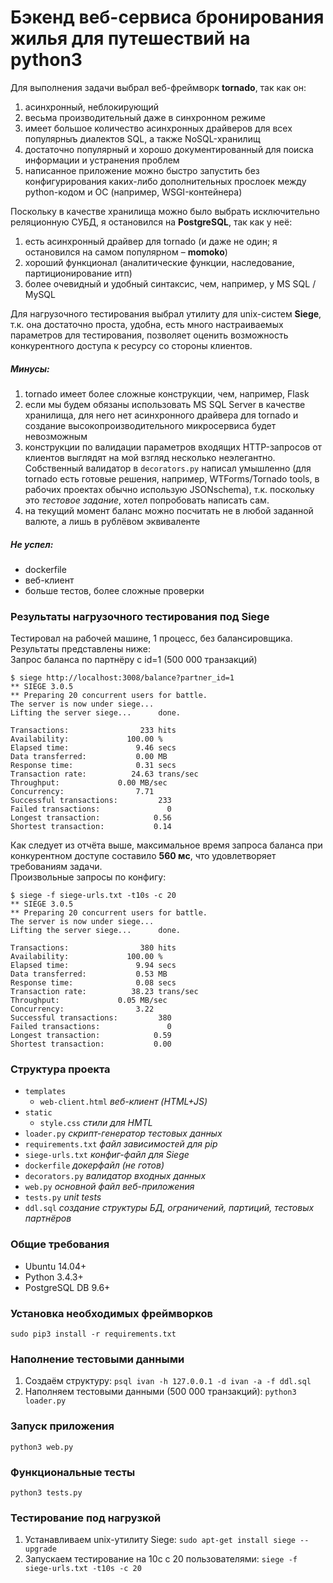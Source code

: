 # Бэкенд веб-сервиса бронирования жилья для путешествий на python3

Для выполнения задачи выбрал веб-фреймворк **tornado**, так как он:
1. асинхронный, неблокирующий
2. весьма производительный даже в синхронном режиме
3. имеет большое количество асинхронных драйверов для всех популярныъ диалектов SQL, а также NoSQL-хранилищ
4. достаточно популярный и хорошо документированный для поиска информации и устранения проблем
5. написанное приложение можно быстро запустить без конфигурирования каких-либо дополнительных прослоек между python-кодом и ОС (например, WSGI-контейнера)

Поскольку в качестве хранилища можно было выбрать исключительно реляционную СУБД, я остановился на **PostgreSQL**, так как у неё:
1. есть асинхронный драйвер для tornado (и даже не один; я остановился на самом популярном – **momoko**)
2. хороший функционал (аналитические функции, наследование, партиционирование итп)
3. более очевидный и удобный синтаксис, чем, например, у MS SQL / MySQL

Для нагрузочного тестирования выбрал утилиту для unix-систем **Siege**, т.к. она достаточно проста, удобна, есть много настраиваемых параметров для тестирования, позволяет оценить возможность конкурентного доступа к ресурсу со стороны клиентов.

##### Минусы:
1. tornado имеет более сложные конструкции, чем, например, Flask
2. если мы будем обязаны использовать MS SQL Server в качестве хранилища, для него нет асинхронного драйвера для tornado и создание высокопроизводительного микросервиса будет невозможным
3. конструкции по валидации параметров входящих HTTP-запросов от клиентов выглядят на мой взгляд несколько неэлегантно. Собственный валидатор в `decorators.py` написал умышленно (для tornado есть готовые решения, например, WTForms/Tornado tools, в рабочих проектах обычно использую JSONschema), т.к. поскольку это *тестовое задание*, хотел попробовать написать сам.
4. на текущий момент баланс можно посчитать не в любой заданной валюте, а лишь в рублёвом эквиваленте

##### Не успел:
* dockerfile
* веб-клиент
* больше тестов, более сложные проверки

### Результаты нагрузочного тестирования под Siege
Тестировал на рабочей машине, 1 процесс, без балансировщика. Результаты представлены ниже:  
Запрос баланса по партнёру с id=1 (500 000 транзакций)
```
$ siege http://localhost:3008/balance?partner_id=1
** SIEGE 3.0.5
** Preparing 20 concurrent users for battle.
The server is now under siege...
Lifting the server siege...      done.

Transactions:		         233 hits
Availability:		      100.00 %
Elapsed time:		        9.46 secs
Data transferred:	        0.00 MB
Response time:		        0.31 secs
Transaction rate:	       24.63 trans/sec
Throughput:		        0.00 MB/sec
Concurrency:		        7.71
Successful transactions:         233
Failed transactions:	           0
Longest transaction:	        0.56
Shortest transaction:	        0.14
```
Как следует из отчёта выше, максимальное время запроса баланса при конкурентном доступе составило **560 мс**, что удовлетворяет требованиям задачи.    
Произвольные запросы по конфигу:
```
$ siege -f siege-urls.txt -t10s -c 20
** SIEGE 3.0.5
** Preparing 20 concurrent users for battle.
The server is now under siege...
Lifting the server siege...      done.

Transactions:		         380 hits
Availability:		      100.00 %
Elapsed time:		        9.94 secs
Data transferred:	        0.53 MB
Response time:		        0.08 secs
Transaction rate:	       38.23 trans/sec
Throughput:		        0.05 MB/sec
Concurrency:		        3.22
Successful transactions:         380
Failed transactions:	           0
Longest transaction:	        0.59
Shortest transaction:	        0.00
```

### Структура проекта
* `templates`  
  * `web-client.html`  *веб-клиент (HTML+JS)*  
* `static`  
  * `style.css`        *стили для HMTL*  
* `loader.py`          *скрипт-генератор тестовых данных*  
* `requirements.txt`   *файл зависимостей для pip*  
* `siege-urls.txt`     *конфиг-файл для Siege*  
* `dockerfile`         *докерфайл (не готов)*  
* `decorators.py`      *валидатор входных данных*  
* `web.py`             *основной файл веб-приложения*  
* `tests.py`           *unit tests*  
* `ddl.sql`            *создание структуры БД, ограничений, партиций, тестовых партнёров*  

### Общие требования
* Ubuntu 14.04+
* Python 3.4.3+
* PostgreSQL DB 9.6+

### Установка необходимых фреймворков
`sudo pip3 install -r requirements.txt`

### Наполнение тестовыми данными
1. Создаём структуру: `psql ivan -h 127.0.0.1 -d ivan -a -f ddl.sql`
2. Наполняем тестовыми данными (500 000 транзакций): `python3 loader.py`

### Запуск приложения
`python3 web.py`

### Функциональные тесты
`python3 tests.py`

### Тестирование под нагрузкой
1. Устанавливаем unix-утилиту Siege: `sudo apt-get install siege --upgrade`
2. Запускаем тестирование на 10с с 20 пользователями: `siege -f siege-urls.txt -t10s -c 20`

